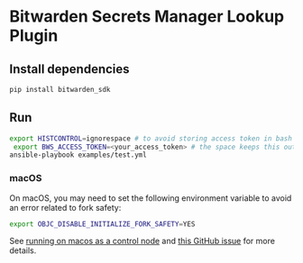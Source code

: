 # Bitwarden Secrets Manager Lookup Plugin

## Install dependencies

```bash
pip install bitwarden_sdk
```

## Run

```bash
export HISTCONTROL=ignorespace # to avoid storing access token in bash history
 export BWS_ACCESS_TOKEN=<your_access_token> # the space keeps this out of bash history
ansible-playbook examples/test.yml
```

### macOS

On macOS, you may need to set the following environment variable to avoid an error related to fork
safety:

```bash
export OBJC_DISABLE_INITIALIZE_FORK_SAFETY=YES
```

See
[running on macos as a control node](https://docs.ansible.com/ansible/latest/reference_appendices/faq.html#running-on-macos-as-a-control-node)
and [this GitHub issue](https://github.com/ansible/ansible/issues/49207) for more details.
